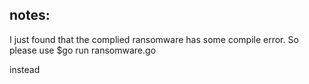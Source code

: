 ## notes:

I just found that the complied ransomware has some compile error. So please use
    $go run ransomware.go

instead